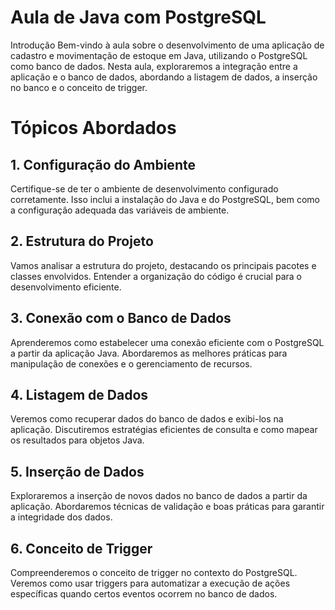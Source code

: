 # Aula de Java com PostgreSQL
Introdução
Bem-vindo à aula sobre o desenvolvimento de uma aplicação de cadastro e movimentação de estoque em Java, utilizando o PostgreSQL como banco de dados. Nesta aula, exploraremos a integração entre a aplicação e o banco de dados, abordando a listagem de dados, a inserção no banco e o conceito de trigger.

# Tópicos Abordados
## 1. Configuração do Ambiente
Certifique-se de ter o ambiente de desenvolvimento configurado corretamente. Isso inclui a instalação do Java e do PostgreSQL, bem como a configuração adequada das variáveis de ambiente.

## 2. Estrutura do Projeto
Vamos analisar a estrutura do projeto, destacando os principais pacotes e classes envolvidos. Entender a organização do código é crucial para o desenvolvimento eficiente.

## 3. Conexão com o Banco de Dados
Aprenderemos como estabelecer uma conexão eficiente com o PostgreSQL a partir da aplicação Java. Abordaremos as melhores práticas para manipulação de conexões e o gerenciamento de recursos.

## 4. Listagem de Dados
Veremos como recuperar dados do banco de dados e exibi-los na aplicação. Discutiremos estratégias eficientes de consulta e como mapear os resultados para objetos Java.

## 5. Inserção de Dados
Exploraremos a inserção de novos dados no banco de dados a partir da aplicação. Abordaremos técnicas de validação e boas práticas para garantir a integridade dos dados.

## 6. Conceito de Trigger
Compreenderemos o conceito de trigger no contexto do PostgreSQL. Veremos como usar triggers para automatizar a execução de ações específicas quando certos eventos ocorrem no banco de dados.
